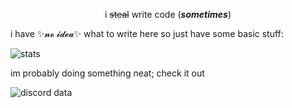 <p align="center">
  i <strike>steal</strike> write code (<b><i>sometimes</i></b>)
</p>

i have ✨𝓷𝓸 𝓲𝓭𝓮𝓪✨ what to write here so just have some basic stuff:

![stats](https://statistici.vercel.app/api?username=beyonik&show_icons=true&theme=react&hide_border=true)

im probably doing something neat; check it out

![discord data](https://lanyard-profile-readme.vercel.app/api/661265409626079272?idleMessage=dorm)
